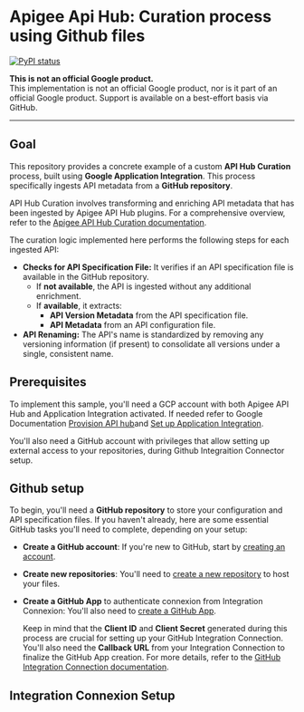 # Apigee Api Hub: Curation process using Github files

[![PyPI status](https://img.shields.io/pypi/status/ansicolortags.svg)](https://pypi.python.org/pypi/ansicolortags/) 

**This is not an official Google product.**<BR>This implementation is not an official Google product, nor is it part of an official Google product. Support is available on a best-effort basis via GitHub.


---
## Goal

This repository provides a concrete example of a custom **API Hub Curation** process, built using **Google Application Integration**. This process specifically ingests API metadata from a **GitHub repository**.

API Hub Curation involves transforming and enriching API metadata that has been ingested by Apigee API Hub plugins. For a comprehensive overview, refer to the [Apigee API Hub Curation documentation](https://cloud.google.com/apigee/docs/apihub/curations).

The curation logic implemented here performs the following steps for each ingested API:

* **Checks for API Specification File:** It verifies if an API specification file is available in the GitHub repository.
    * If **not available**, the API is ingested without any additional enrichment.
    * If **available**, it extracts:
        * **API Version Metadata** from the API specification file.
        * **API Metadata** from an API configuration file.
* **API Renaming:** The API's name is standardized by removing any versioning information (if present) to consolidate all versions under a single, consistent name.


## Prerequisites

To implement this sample, you'll need a GCP account with both Apigee API Hub and Application Integration activated. If needed refer to Google Documentation [Provision API hub](https://cloud.google.com/apigee/docs/apihub/provision)and [Set up Application Integration](https://cloud.google.com/application-integration/docs/setup-application-integration).

You'll also need a GitHub account with privileges that allow setting up external access to your repositories, during Github Integraition Connector setup.


## Github setup

To begin, you'll need a **GitHub repository** to store your configuration and API specification files. If you haven't already, here are some essential GitHub tasks you'll need to complete, depending on your setup:

* **Create a GitHub account**: If you're new to GitHub, start by [creating an account](https://docs.github.com/en/get-started/start-your-journey/creating-an-account-on-github).
* **Create new repositories**: You'll need to [create a new repository](https://docs.github.com/en/repositories/creating-and-managing-repositories/creating-a-new-repository) to host your files.
* **Create a GitHub App** to authenticate connexion from Integration Connexion: You'll also need to [create a GitHub App](https://docs.github.com/en/apps/creating-github-apps/about-creating-github-apps/about-creating-github-apps). 

  Keep in mind that the **Client ID** and **Client Secret** generated during this process are crucial for setting up your GitHub Integration Connection. You'll also need the **Callback URL** from your Integration Connection to finalize the GitHub App creation. For more details, refer to the [GitHub Integration Connection documentation](https://cloud.google.com/integration-connectors/docs/connectors/github/configure#configure-the-connector).

## Integration Connexion Setup
